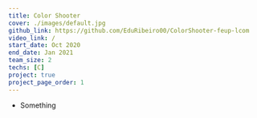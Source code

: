 ```yaml
---
title: Color Shooter
cover: ./images/default.jpg
github_link: https://github.com/EduRibeiro00/ColorShooter-feup-lcom
video_link: /
start_date: Oct 2020
end_date: Jan 2021
team_size: 2
techs: [C]
project: true
project_page_order: 1
---
```

* Something